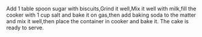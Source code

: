 Add 1 table spoon sugar with biscuits,Grind it well,Mix it well with milk,fill the cooker with 1 cup salt and bake it on gas,then add baking soda to the matter and mix it well,then place the container in cooker and bake it.
The cake is ready to serve. 